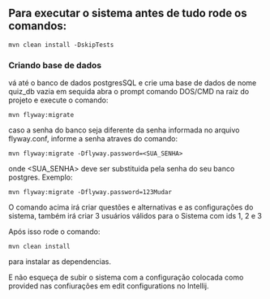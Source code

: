 ## Para executar o sistema antes de tudo rode os comandos:
```
mvn clean install -DskipTests
```

### Criando base de dados

vá até o banco de dados postgresSQL e crie uma base de dados de nome quiz_db vazia
em sequida abra o prompt comando DOS/CMD na raiz do projeto e execute o comando:

```
mvn flyway:migrate
```
caso a senha do banco seja diferente da senha informada no arquivo flyway.conf, informe 
a senha atraves do comando:
```
mvn flyway:migrate -Dflyway.password=<SUA_SENHA>
```
onde <SUA_SENHA> deve ser substituida pela senha do seu banco postgres.
Exemplo:
```
mvn flyway:migrate -Dflyway.password=123Mudar
```



O comando acima irá criar questões e alternativas e as configurações do sistema, também 
irá criar 3 usuários válidos para o Sistema com ids 1, 2 e 3

Após isso rode o comando:

```
mvn clean install
```

para instalar as dependencias.

E não esqueça de subir o sistema com a configuração colocada como provided nas confiurações
em edit configurations no Intellij.

